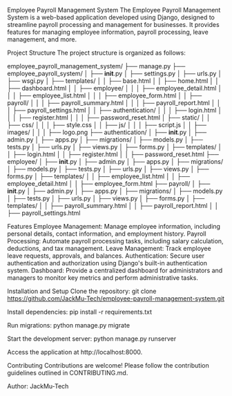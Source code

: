 Employee Payroll Management System
The Employee Payroll Management System is a web-based application developed using Django, designed to streamline payroll processing and management for businesses. It provides features for managing employee information, payroll processing, leave management, and more.

Project Structure
The project structure is organized as follows:

employee_payroll_management_system/
├── manage.py
├── employee_payroll_system/
│   ├── __init__.py
│   ├── settings.py
│   ├── urls.py
│   ├── wsgi.py
│   ├── templates/
│   │   ├── base.html
│   │   ├── home.html
│   │   ├── dashboard.html
│   │   ├── employee/
│   │   │   ├── employee_detail.html
│   │   │   ├── employee_list.html
│   │   │   ├── employee_form.html
│   │   ├── payroll/
│   │   │   ├── payroll_summary.html
│   │   │   ├── payroll_report.html
│   │   │   ├── payroll_settings.html
│   │   ├── authentication/
│   │   │   ├── login.html
│   │   │   ├── register.html
│   │   │   ├── password_reset.html
│   ├── static/
│   │   ├── css/
│   │   │   ├── style.css
│   │   ├── js/
│   │   │   ├── script.js
│   │   ├── images/
│   │   │   ├── logo.png
├── authentication/
│   ├── __init__.py
│   ├── admin.py
│   ├── apps.py
│   ├── migrations/
│   ├── models.py
│   ├── tests.py
│   ├── urls.py
│   ├── views.py
│   ├── forms.py
│   ├── templates/
│   │   ├── login.html
│   │   ├── register.html
│   │   ├── password_reset.html
├── employee/
│   ├── __init__.py
│   ├── admin.py
│   ├── apps.py
│   ├── migrations/
│   ├── models.py
│   ├── tests.py
│   ├── urls.py
│   ├── views.py
│   ├── forms.py
│   ├── templates/
│   │   ├── employee_list.html
│   │   ├── employee_detail.html
│   │   ├── employee_form.html
├── payroll/
│   ├── __init__.py
│   ├── admin.py
│   ├── apps.py
│   ├── migrations/
│   ├── models.py
│   ├── tests.py
│   ├── urls.py
│   ├── views.py
│   ├── forms.py
│   ├── templates/
│   │   ├── payroll_summary.html
│   │   ├── payroll_report.html
│   │   ├── payroll_settings.html


Features
Employee Management: Manage employee information, including personal details, contact information, and employment history.
Payroll Processing: Automate payroll processing tasks, including salary calculation, deductions, and tax management.
Leave Management: Track employee leave requests, approvals, and balances.
Authentication: Secure user authentication and authorization using Django's built-in authentication system.
Dashboard: Provide a centralized dashboard for administrators and managers to monitor key metrics and perform administrative tasks.

Installation and Setup
Clone the repository:
git clone https://github.com/JackMu-Tech/employee-payroll-management-system.git

Install dependencies:
pip install -r requirements.txt

Run migrations:
python manage.py migrate

Start the development server:
python manage.py runserver

Access the application at http://localhost:8000.

Contributing
Contributions are welcome! Please follow the contribution guidelines outlined in CONTRIBUTING.md.

Author: JackMu-Tech